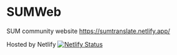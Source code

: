 # SUMWeb
SUM community website
https://sumtranslate.netlify.app/


Hosted by Netlify [![Netlify Status](https://api.netlify.com/api/v1/badges/f6a068e4-aeef-4a28-a9ac-350b4e1e03ba/deploy-status)](https://app.netlify.com/sites/sumtranslate/deploys)

